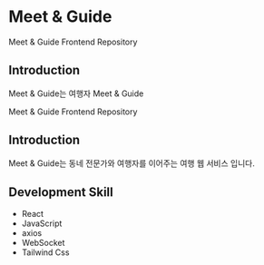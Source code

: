 # Meet & Guide

Meet & Guide Frontend Repository

## Introduction

Meet & Guide는 여행자 Meet & Guide

Meet & Guide Frontend Repository

## Introduction

Meet & Guide는 동네 전문가와 여행자를 이어주는 여행 웹 서비스 입니다.

## Development Skill

- React
- JavaScript
- axios
- WebSocket
- Tailwind Css
